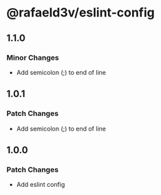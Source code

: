 # @rafaeld3v/eslint-config

## 1.1.0

### Minor Changes

- Add semicolon (;) to end of line

## 1.0.1

### Patch Changes

- Add semicolon (;) to end of line

## 1.0.0

### Patch Changes

- Add eslint config
